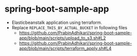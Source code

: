 # spring-boot-sample-app
- Elasticbeanstalk application using terraform.
- Replace `REPLACE_THIS_BY_ACTUAL_BUCKET` in following files
    - https://github.com/PrabinAdhikari/spring-boot-sample-app/blob/main/scripts/upload_to_s3.sh#L2
    - https://github.com/PrabinAdhikari/spring-boot-sample-app/blob/main/scripts/terraform_apply.sh#L4